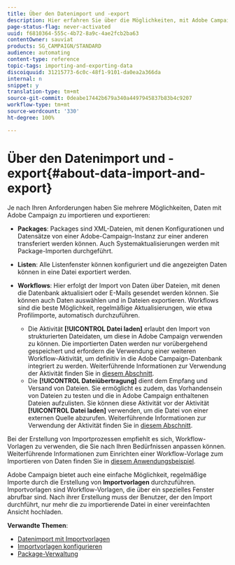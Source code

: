```yaml
---
title: Über den Datenimport und -export
description: Hier erfahren Sie über die Möglichkeiten, mit Adobe Campaign Daten zu importieren und zu exportieren.
page-status-flag: never-activated
uuid: f6810364-555c-4b72-8a9c-4ae2fcb2ba63
contentOwner: sauviat
products: SG_CAMPAIGN/STANDARD
audience: automating
content-type: reference
topic-tags: importing-and-exporting-data
discoiquuid: 31215773-6c0c-48f1-9101-da0ea2a366da
internal: n
snippet: y
translation-type: tm+mt
source-git-commit: 0deabe17442b679a340a4497945837b83b4c9207
workflow-type: tm+mt
source-wordcount: '330'
ht-degree: 100%

---
```



# Über den Datenimport und -export{#about-data-import-and-export}

Je nach Ihren Anforderungen haben Sie mehrere Möglichkeiten, Daten mit Adobe Campaign zu importieren und exportieren:

* **Packages**: Packages sind XML-Dateien, mit denen Konfigurationen und Datensätze von einer Adobe-Campaign-Instanz zur einer anderen transferiert werden können. Auch Systemaktualisierungen werden mit Package-Importen durchgeführt.
* **Listen**: Alle Listenfenster können konfiguriert und die angezeigten Daten können in eine Datei exportiert werden.
* **Workflows**: Hier erfolgt der Import von Daten über Dateien, mit denen die Datenbank aktualisiert oder E-Mails gesendet werden können. Sie können auch Daten auswählen und in Dateien exportieren. Workflows sind die beste Möglichkeit, regelmäßige Aktualisierungen, wie etwa Profilimporte, automatisch durchzuführen.

   * Die Aktivität **[!UICONTROL Datei laden]** erlaubt den Import von strukturierten Dateidaten, um diese in Adobe Campaign verwenden zu können. Die importierten Daten werden nur vorübergehend gespeichert und erfordern die Verwendung einer weiteren Workflow-Aktivität, um definitiv in die Adobe Campaign-Datenbank integriert zu werden. Weiterführende Informationen zur Verwendung der Aktivität finden Sie in [diesem Abschnitt](../../automating/using/load-file.md).
   * Die **[!UICONTROL Dateiübertragung]** dient dem Empfang und Versand von Dateien. Sie ermöglicht es zudem, das Vorhandensein von Dateien zu testen und die in Adobe Campaign enthaltenen Dateien aufzulisten. Sie können diese Aktivität vor der Aktivität **[!UICONTROL Datei laden]** verwenden, um die Datei von einer externen Quelle abzurufen. Weiterführende Informationen zur Verwendung der Aktivität finden Sie in [diesem Abschnitt](../../automating/using/transfer-file.md).

Bei der Erstellung von Importprozessen empfiehlt es sich, Workflow-Vorlagen zu verwenden, die Sie nach Ihren Bedürfnissen anpassen können. Weiterführende Informationen zum Einrichten einer Workflow-Vorlage zum Importieren von Daten finden Sie in [diesem Anwendungsbeispiel](../../automating/using/creating-import-workflow-templates.md).

Adobe Campaign bietet auch eine einfache Möglichkeit, regelmäßige Importe durch die Erstellung von **Importvorlagen** durchzuführen. Importvorlagen sind Workflow-Vorlagen, die über ein spezielles Fenster abrufbar sind. Nach ihrer Erstellung muss der Benutzer, der den Import durchführt, nur mehr die zu importierende Datei in einer vereinfachten Ansicht hochladen.

**Verwandte Themen**:

* [Datenimport mit Importvorlagen](../../automating/using/importing-data-with-import-templates.md)
* [Importvorlagen konfigurieren](../../automating/using/importing-data-with-import-templates.md#setting-up-import-templates)
* [Package-Verwaltung](../../automating/using/managing-packages.md)

